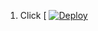 
1. Click [
[![Deploy](https://www.herokucdn.com/deploy/button.svg)](https://heroku.com/deploy?template=https://github.com/inrlinrlfazfaz-inrl-faz-inrl-faz-3333/miskpro)
     </div>
